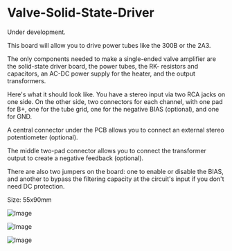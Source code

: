 # Valve-Solid-State-Driver

Under development.

This board will allow you to drive power tubes like the 300B or the 2A3.

The only components needed to make a single-ended valve amplifier are the solid-state driver board, the power tubes, the RK- resistors and capacitors, an AC-DC power supply for the heater, and the output transformers.

Here's what it should look like. You have a stereo input via two RCA jacks on one side. On the other side, two connectors for each channel, with one pad for B+, one for the tube grid, one for the negative BIAS (optional), and one for GND.

A central connector under the PCB allows you to connect an external stereo potentiometer (optional).

The middle two-pad connector allows you to connect the transformer output to create a negative feedback (optional).

There are also two jumpers on the board: one to enable or disable the BIAS, and another to bypass the filtering capacity at the circuit's input if you don't need DC protection.

Size: 55x90mm

![Image](https://github.com/user-attachments/assets/39091491-f04e-4fb6-ab4e-b1f458aec831)

![Image](https://github.com/user-attachments/assets/496dac93-5b3a-4936-9f56-801d4e7ddc45)

![Image](https://github.com/user-attachments/assets/fb6583e5-0277-417a-955a-d1b9635756df)

